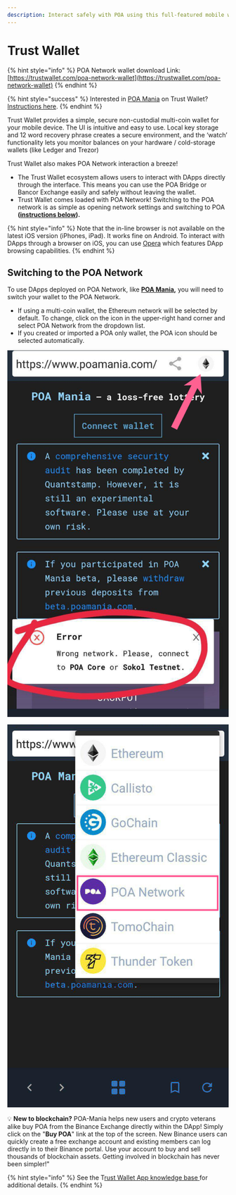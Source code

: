 ```yaml
---
description: Interact safely with POA using this full-featured mobile wallet
---
```


# Trust Wallet

{% hint style="info" %}
POA Network wallet download Link: [https://trustwallet.com/poa-network-wallet](https://trustwallet.com/poa-network-wallet)
{% endhint %}

{% hint style="success" %}
Interested in [POA Mania](https://poamania.com) on Trust Wallet? [Instructions here](../poa-mania/poa-mania-on-trustwallet.md).
{% endhint %}

Trust Wallet provides a simple, secure non-custodial multi-coin wallet for your mobile device.  The UI is intuitive and easy to use. Local key storage and 12 word recovery phrase creates a secure environment, and the ‘watch’ functionality lets you monitor balances on your hardware / cold-storage wallets \(like Ledger and Trezor\)

Trust Wallet also makes POA Network interaction a breeze!

* The Trust Wallet ecosystem allows users to interact with DApps directly through the interface. This means you can use the POA Bridge or Bancor Exchange easily and safely without leaving the wallet.  
* Trust Wallet comes loaded with POA Network! Switching to the POA network is as simple as opening network settings and switching to POA **\(**[**instructions below**](trust-wallet.md#switching-to-the-poa-network)**\).** 

{% hint style="info" %}
Note that the in-line browser is not available on the latest iOS version \(iPhones, iPad\). It works fine on Android. To interact with DApps through a browser on iOS, you can use [Opera](https://apps.apple.com/us/app/opera-touch-web-browser/id1411869974) which features DApp browsing capabilities.
{% endhint %}

## **Switching to the POA Network**

To use DApps deployed on POA Network, like [**POA Mania**](https://www.poamania.com/)**,** you will need to switch your wallet to the POA Network. 

* If using a multi-coin wallet, the Ethereum network will be selected by default. To change, click on the icon in the upper-right hand corner and select POA Network from the dropdown list.
* If you created or imported a POA only wallet, the POA icon should be selected automatically.

![Click on the icon in the upper-right hand corner and select the POA Network](../../.gitbook/assets/poamania-1.png)

![Select POA Network from the dropdown list](../../.gitbook/assets/poamania-2.png)

💡 **New to blockchain?**  POA-Mania helps new users and crypto veterans alike buy POA from the Binance Exchange directly within the DApp!  Simply click on the "**Buy POA**" link at the top of the screen.  New Binance users can quickly create a free exchange account and existing members can log directly in to their Binance portal.  Use your account to buy and sell thousands of blockchain assets.  Getting involved in blockchain has never been simpler!"

{% hint style="info" %}
See the T[rust Wallet App knowledge base ](https://community.trustwallet.com/)for additional details.
{% endhint %}


